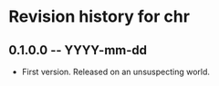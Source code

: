 # Revision history for chr

## 0.1.0.0  -- YYYY-mm-dd

* First version. Released on an unsuspecting world.
